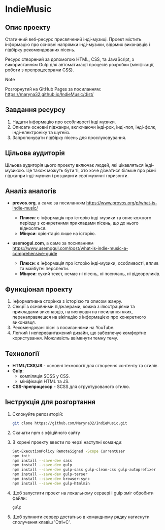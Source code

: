 # IndieMusic

## Опис проекту

Статичний веб-ресурс присвячений інді-музиці. Проект містить інформацію про основні напрямки інді-музики, відомих виконавців і підбірку рекомендованих пісень.

Ресурс створений за допомогою HTML, CSS, та JavaScript, з використанням Gulp для автоматизації процесів розробки (мініфікації, роботи з препроцесорами CSS).

> [!NOTE]
> Розгорнутий на GitHub Pages за посиланням: https://maryna32.github.io/IndieMusic/dist/

## Завдання ресурсу

1. Надати інформацію про особливості інді музики.
2. Описати основні піджанри, включаючи інді-рок, інді-поп, інді-фолк, інді-електроніку та шугейз.
3. Запропонувати підбірку пісень для прослуховування.

## Цільова аудиторія

Цільова аудиторія цього проекту включає людей, які цікавляться інді-музикою. Це також можуть бути ті, хто хоче дізнатися більше про різні піджанри інді-музики і розширити свої музичні горизонти.

## Аналіз аналогів

- **provos.org**, а саме за посиланням https://www.provos.org/p/what-is-indie-music/

  - **Плюси**: є інформація про історію інді-музики та опис кожного періоду з конкретними прикладами пісень, що до нього відносяться.
  - **Мінуси**: орієнтація лише на історію.

- **usemogul.com**, а саме за посиланням https://www.usemogul.com/post/what-is-indie-music-a-comprehensive-guide
  - **Плюси**: є інформація про історію інді-музики, особливості, вплив та майбутні перспекти.
  - **Мінуси**: сухий текст, немає ні пісень, ні посилань, ні відеороликів.

## Функціонал проекту

1. Інформативна сторінка з історією та описом жанру.
2. Секції з основними піджанрами, кожна з ілюстраціями та прикладами виконавців, натиснувши на посилання яких, перенаправяєшся на вікіпедію з інформацією про конкретного виконавця.
3. Рекомендовані пісні з посиланнями на YouTube.
4. Легкий і неперевантажений дизайн, що забезпечує комфортне користування. Можливість ввімкнути темну тему.

## Технології

- **HTML/CSS/JS** - основні технології для створення контенту та стилів.
- **Gulp**:
  - компіляція SCSS у CSS.
  - мініфікація HTML та JS.
- **CSS-препроцесор** - SCSS для структурованого стилю.

## Інструкція для розгортання

1. Склонуйте репозиторій:
   ```bash
   git clone https://github.com/Maryna32/IndieMusic.git
   ```
2. Скачати npm з офіційного сайту
3. В корені проекту ввести по черзі наступні команди:

   ```bash
   Set-ExecutionPolicy RemoteSigned -Scope CurrentUser
   npm init
   npm install --save-dev sass
   npm install --save-dev gulp
   npm install --save-dev gulp-sass gulp-clean-css gulp-autoprefixer
   npm install --save-dev gulp-terser
   npm install --save-dev browser-sync
   npm install --save-dev gulp-htmlmin
   ```

4. Щоб запустити проект на локальному сервері і gulp зміг обробити файли:

   ```bash
   gulp
   ```

5. Щоб зупинити сервер достатньо в командному рядку натиснути сполучення клавіш 'Ctrl+C'.
